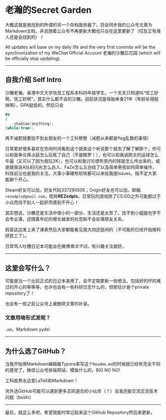 # 老瀚的Secret Garden

大概这就是我找到的所谓的另一个存档服务器了，将会同步我的公众号文章为Markdown文档，并且随着公众号不再更新大概也只会在这里更新了（哎反正有缘人还是会找到的）！

All updates will base on my daily life and the very first commits will be the synchronization of my WeChat Official Account 老瀚的沙雕后花园 (which will be officially stop updating).

---

## 自我介绍 Self Intro

沙雕老瀚，香港中文大学信息工程系本科四年级学生，一个天天只知道叫“信工好啊，信工妙啊”，其实什么都不会的沙雕。目前状况是母胎单身21年（年龄长得挺快啊），GPA挺低的，然后只会

```C++
do
{
    shadiao(anything);
}while(true);
```

再不减肥就要找不到女朋友的一个工科憨憨（减肥从来都是flag乱飘的事情）

日常爱好很多喜欢在空闲时间看到这个就查这个听说那个就去了解了解那个，你可以和我争论拜占庭怎么玩死了自己（不是精罗！），也可以和我说欧文的运球怎么牛逼（又可以了因为我玩2K），也可以和我讨论德布劳内的球是怎么传出来的，或是跟我说A队的闪光怎么白人、FaZe怎么又白给了以及简单男孩如何简单操作，科技前沿也是我的关注。大事小事硬核软核都可以来给我提Issues，指不定大家能聊个开心。

Steam好友可以加，好友代码337290505；Origin好友也可以加，邮箱`rezedpls@gmail.com`，昵称**REZedpls**，日常玩的游戏除了CS:GO之外可能都过于小众而找不到人一起肝而感到不开心！

其实想说，沙雕还是生活中很小的一部分，生活还是太苦了。找不到小姐姐也学不会专业课，还随着年纪的增长越发的社恐和不会处理朋友关系。

假装这边发上来了课表然后大家都能看见我大四还挺闲的（不可能的已经开始做科研民工了）。

日常骂人吐槽日记本可能会在微博*敬文不远*，有兴趣关注就好。

---

## 这里会写什么？

可能就当一个比较正式的日记本来用了，会不定期更新一些想法，包括好的坏的难过的开心的等等等，也许也会有一些科研日志什么的，但那估计是个private repository了！

也会有一些之前公众号上被删除文章的补录。

### 文章用啥形式发呢？

`.md`，Markdown yyds!

---

## 为什么选了GitHub？

当我开始用Markdown编辑器Typora来写这个`Readme.md`的时候就已经有完全不同的感觉了，微信公众号排版网站、模版什么的，BIG NO NO!

工科直男永远爱LaTeX和Markdown！

另外选GitHub可能可以遇到更多志同道合的小伙伴（？）没准还能交流交流技术问题（bushi）

---

最后，就这么多吧，希望我能时常记起来这个GitHub Repository然后来更新。 